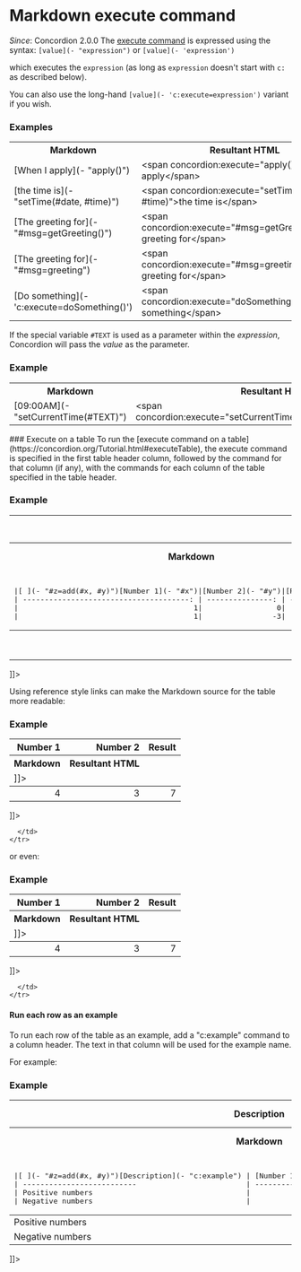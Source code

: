 # Markdown execute command
_Since_: Concordion 2.0.0
The [execute command](../../command/execute/Execute.html) is expressed using the syntax: `[value](- "expression")` or `[value](- 'expression')`

which executes the `expression` (as long as `expression` doesn't start with `c:` as described below). 

You can also use the long-hand `[value](- 'c:execute=expression')` variant if you wish. 

<div class="example">
  <h3>Examples</h3>
  <table concordion:execute="#html=translate(#md)">
    <tr>
      <th concordion:set="#md">Markdown</th>
      <th concordion:assert-equals="#html">Resultant HTML</th>
    </tr>
    <tr>
      <td>[When I apply](- "apply()")</td>
      <td>&lt;span concordion:execute="apply()"&gt;When I apply&lt;/span&gt;</td>
    </tr>
    <tr>
      <td>[the time is](- "setTime(#date, #time)")</td>
      <td>&lt;span concordion:execute="setTime(#date, #time)"&gt;the time is&lt;/span&gt;</td>
    </tr>
    <tr>
      <td>[The greeting for](- "#msg=getGreeting()")</td>
      <td>&lt;span concordion:execute="#msg=getGreeting()"&gt;The greeting for&lt;/span&gt;</td>
    </tr>
    <tr>
      <td>[The greeting for](- "#msg=greeting")</td>
      <td>&lt;span concordion:execute="#msg=greeting"&gt;The greeting for&lt;/span&gt;</td>
    </tr>
    <tr>
      <td>[Do something](- 'c:execute=doSomething()')</td>
      <td>&lt;span concordion:execute="doSomething()"&gt;Do something&lt;/span&gt;</td>
    </tr>
  </table>
</div>

If the special variable `#TEXT` is used as a parameter within the _expression_, Concordion will pass the _value_ as the parameter.

<div class="example">
  <h3>Example</h3>
  <table concordion:execute="#html=translate(#md)">
    <tr>
      <th concordion:set="#md">Markdown</th>
      <th concordion:assert-equals="#html">Resultant HTML</th>
    </tr>
    <tr>
      <td>[09:00AM](- "setCurrentTime(#TEXT)")</td>
      <td>&lt;span concordion:execute="setCurrentTime(#TEXT)"&gt;09:00AM&lt;/span&gt;</td>
    </tr>
  </table>
</div>

<a id="execute-on-a-table"/>
### Execute on a table
To run the [execute command on a table](https://concordion.org/Tutorial.html#executeTable), the execute command is specified in the first table header column, 
followed by the command for that column (if any), with the commands for each column of the table specified in the table header.

<div class="example">
  <h3>Example</h3>
  <table concordion:execute="#html=translate(#md)">
    <tr>
      <th concordion:set="#md">Markdown</th>
      <th concordion:assert-equals="#html">Resultant HTML</th>
    </tr>
    <tr>
      <td>
<pre>      
|[ ](- "#z=add(#x, #y)")[Number 1](- "#x")|[Number 2](- "#y")|[Result](- "?=#z")|
| --------------------------------------: | ---------------: | ---------------: |
|                                        1|                 0|                 1|
|                                        1|                -3|                -2|
</pre>
      </td>
      <td>
<![CDATA[<table concordion:execute="#z=add(#x, #y)">
  <thead>
    <tr><th align="right" concordion:set="#x">Number 1</th><th align="right" concordion:set="#y">Number 2</th><th align="right" concordion:assert-equals="#z">Result</th></tr>
  </thead>
  <tbody>
    <tr><td align="right"> 1</td><td align="right"> 0</td><td align="right"> 1</td></tr>
    <tr><td align="right"> 1</td><td align="right"> -3</td><td align="right"> -2</td></tr>
  </tbody>
</table>]]>     
      </td>
    </tr>
  </table>
</div>

Using reference style links can make the Markdown source for the table more readable:

<div class="example">
  <h3>Example</h3>
  <table concordion:execute="#html=translate(#md)">
    <tr>
      <th concordion:set="#md">Markdown</th>
      <th concordion:assert-equals="#html">Resultant HTML</th>
    </tr>
    <tr>
      <td>
<![CDATA[      
|[add][][Number 1](- "#x")|[Number 2](- "#y")|[Result](- "?=#z")|
| ----------------------: | ---------------: | ---------------: |
|                        4|                 3|                 7|

[add]: - "#z=add(#x, #y)"
]]> 
      </td>
      <td>
<![CDATA[<table concordion:execute="#z=add(#x, #y)">
  <thead>
    <tr><th align="right" concordion:set="#x">Number 1</th><th align="right" concordion:set="#y">Number 2</th><th align="right" concordion:assert-equals="#z">Result</th></tr>
  </thead>
  <tbody>
    <tr><td align="right"> 4</td><td align="right"> 3</td><td align="right"> 7</td></tr>
  </tbody>
</table>]]>     
      </td>
    </tr>
  </table>
</div>

or even:

<div class="example">
  <h3>Example</h3>
  <table concordion:execute="#html=translate(#md)">
    <tr>
      <th concordion:set="#md">Markdown</th>
      <th concordion:assert-equals="#html">Resultant HTML</th>
    </tr>
    <tr>
      <td>
<![CDATA[    
|[add][][Number 1][]|[Number 2][]|[Result][]|
| ----------------: | ---------: | -------: |
|                  4|           3|         7|

[Number 1]: - "#x"
[Number 2]: - "#y"
[add]:      - "#z=add(#x, #y)"
[Result]:   - "?=#z"
]]>
      </td>
      <td>
<![CDATA[<table concordion:execute="#z=add(#x, #y)">
  <thead>
    <tr><th align="right" concordion:set="#x">Number 1</th><th align="right" concordion:set="#y">Number 2</th><th align="right" concordion:assert-equals="#z">Result</th></tr>
  </thead>
  <tbody>
    <tr><td align="right"> 4</td><td align="right"> 3</td><td align="right"> 7</td></tr>
  </tbody>
</table>]]>     
      </td>
    </tr>
  </table>
</div>

#### Run each row as an example
To run each row of the table as an example, add a "c:example" command to a column header. The text in that column will be used for the example name.  

For example:

<div class="example">
  <h3>Example</h3>
  <table concordion:execute="#html=translate(#md)">
    <tr>
      <th concordion:set="#md">Markdown</th>
      <th concordion:assert-equals="#html">Resultant HTML</th>
    </tr>
    <tr>
      <td>
<pre>      
|[ ](- "#z=add(#x, #y)")[Description](- "c:example") | [Number 1](- "#x")|[Number 2](- "#y")|[Result](- "?=#z")|
| --------------------------                         | ----------------: | ---------------: | ---------------: |
| Positive numbers                                   |                  1|                 0|                 1|
| Negative numbers                                   |                  1|                -3|                -2|
</pre>
      </td>
      <td>
<![CDATA[<table concordion:execute="#z=add(#x, #y)">
    <thead>
        <tr><th concordion:example="">Description</th><th align="right" concordion:set="#x">Number 1</th><th align="right" concordion:set="#y">Number 2</th><th align="right" concordion:assert-equals="#z">Result</th></tr>
    </thead>
    <tbody>
        <tr><td> Positive numbers </td><td align="right"> 1</td><td align="right"> 0</td><td align="right"> 1</td></tr>
        <tr><td> Negative numbers </td><td align="right"> 1</td><td align="right"> -3</td><td align="right"> -2</td></tr>
    </tbody>
</table>]]>     
      </td>
    </tr>
  </table>
</div>